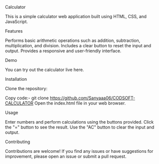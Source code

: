 Calculator

This is a simple calculator web application built using HTML, CSS, and JavaScript.


Features

Performs basic arithmetic operations such as addition, subtraction, multiplication, and division.
Includes a clear button to reset the input and output.
Provides a responsive and user-friendly interface.

Demo

You can try out the calculator live here.

Installation

Clone the repository:

Copy code:-
git clone https://github.com/Sanyaaa06/CODSOFT-CALCULATOR
Open the index.html file in your web browser.

Usage

Enter numbers and perform calculations using the buttons provided.
Click the "=" button to see the result.
Use the "AC" button to clear the input and output.

Contributing

Contributions are welcome! If you find any issues or have suggestions for improvement, please open an issue or submit a pull request.
